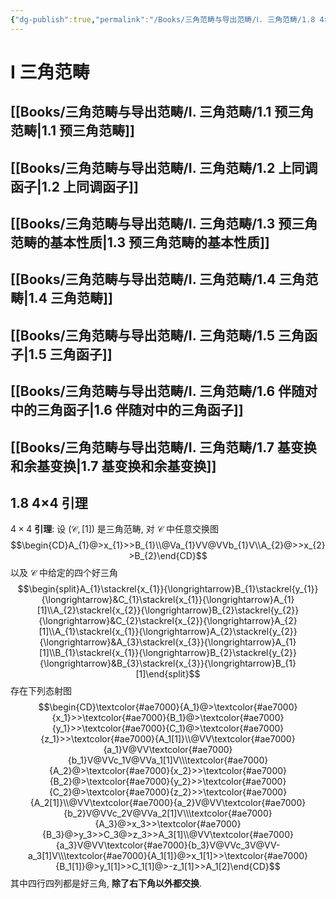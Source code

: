 ```yaml
---
{"dg-publish":true,"permalink":"/Books/三角范畴与导出范畴/Ⅰ. 三角范畴/1.8 4×4 引理/","dgPassFrontmatter":true,"created":"2024-06-27T12:22:48.927+08:00","updated":"2024-08-04T22:25:03.690+08:00"}
---
```


# Ⅰ 三角范畴

## [[Books/三角范畴与导出范畴/Ⅰ. 三角范畴/1.1 预三角范畴\|1.1 预三角范畴]]
## [[Books/三角范畴与导出范畴/Ⅰ. 三角范畴/1.2 上同调函子\|1.2 上同调函子]]
## [[Books/三角范畴与导出范畴/Ⅰ. 三角范畴/1.3 预三角范畴的基本性质\|1.3 预三角范畴的基本性质]]
## [[Books/三角范畴与导出范畴/Ⅰ. 三角范畴/1.4 三角范畴\|1.4 三角范畴]]
## [[Books/三角范畴与导出范畴/Ⅰ. 三角范畴/1.5 三角函子\|1.5 三角函子]]
## [[Books/三角范畴与导出范畴/Ⅰ. 三角范畴/1.6 伴随对中的三角函子\|1.6 伴随对中的三角函子]]
## [[Books/三角范畴与导出范畴/Ⅰ. 三角范畴/1.7 基变换和余基变换\|1.7 基变换和余基变换]]
## 1.8 4×4 引理

$4\times4$ **引理**: 设 $(\mathcal{C},[1])$ 是三角范畴, 对 $\mathcal{C}$ 中任意交换图
$$\begin{CD}A_{1}@>x_{1}>>B_{1}\\@Va_{1}VV@VVb_{1}V\\A_{2}@>>x_{2}>B_{2}\end{CD}$$
以及 $\mathcal{C}$ 中给定的四个好三角
$$\begin{split}A_{1}\stackrel{x_{1}}{\longrightarrow}B_{1}\stackrel{y_{1}}{\longrightarrow}&C_{1}\stackrel{x_{1}}{\longrightarrow}A_{1}[1]\\A_{2}\stackrel{x_{2}}{\longrightarrow}B_{2}\stackrel{y_{2}}{\longrightarrow}&C_{2}\stackrel{x_{2}}{\longrightarrow}A_{2}[1]\\A_{1}\stackrel{x_{1}}{\longrightarrow}A_{2}\stackrel{y_{2}}{\longrightarrow}&A_{3}\stackrel{x_{3}}{\longrightarrow}A_{1}[1]\\B_{1}\stackrel{x_{1}}{\longrightarrow}B_{2}\stackrel{y_{2}}{\longrightarrow}&B_{3}\stackrel{x_{3}}{\longrightarrow}B_{1}[1]\end{split}$$
存在下列态射图
$$\begin{CD}\textcolor{#ae7000}{A_1}@>\textcolor{#ae7000}{x_1}>>\textcolor{#ae7000}{B_1}@>\textcolor{#ae7000}{y_1}>>\textcolor{#ae7000}{C_1}@>\textcolor{#ae7000}{z_1}>>\textcolor{#ae7000}{A_1[1]}\\@VV\textcolor{#ae7000}{a_1}V@VV\textcolor{#ae7000}{b_1}V@VVc_1V@VVa_1[1]V\\\textcolor{#ae7000}{A_2}@>\textcolor{#ae7000}{x_2}>>\textcolor{#ae7000}{B_2}@>\textcolor{#ae7000}{y_2}>>\textcolor{#ae7000}{C_2}@>\textcolor{#ae7000}{z_2}>>\textcolor{#ae7000}{A_2[1]}\\@VV\textcolor{#ae7000}{a_2}V@VV\textcolor{#ae7000}{b_2}V@VVc_2V@VVa_2[1]V\\\textcolor{#ae7000}{A_3}@>x_3>>\textcolor{#ae7000}{B_3}@>y_3>>C_3@>z_3>>A_3[1]\\@VV\textcolor{#ae7000}{a_3}V@VV\textcolor{#ae7000}{b_3}V@VVc_3V@VV-a_3[1]V\\\textcolor{#ae7000}{A_1[1]}@>x_1[1]>>\textcolor{#ae7000}{B_1[1]}@>y_1[1]>>C_1[1]@>-z_1[1]>>A_1[2]\end{CD}$$
其中四行四列都是好三角, **除了右下角以外都交换**.